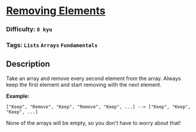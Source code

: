 # [Removing Elements](https://www.codewars.com/kata/5769b3802ae6f8e4890009d2)

### Difficulty: `8 kyu`

### Tags: `Lists` `Arrays` `Fundamentals`

## Description

Take an array and remove every second element from the array. Always keep the first element and start removing with the next element.

**Example:**

```
["Keep", "Remove", "Keep", "Remove", "Keep", ...] --> ["Keep", "Keep", "Keep", ...]
```

None of the arrays will be empty, so you don't have to worry about that!